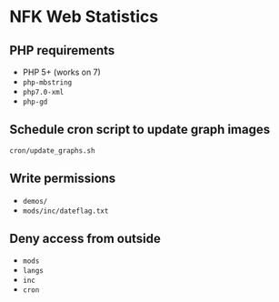 # NFK Web Statistics

## PHP requirements

* PHP 5+ (works on 7)
* `php-mbstring`
* `php7.0-xml`
* `php-gd`

## Schedule cron script to update graph images
`cron/update_graphs.sh`

## Write permissions
* `demos/`
* `mods/inc/dateflag.txt`

## Deny access from outside
* `mods`
* `langs`
* `inc`
* `cron`

